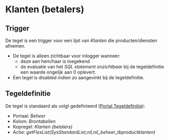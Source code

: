 # Klanten (betalers)

## Trigger

De tegel is een trigger voor een lijst van *Klanten* die producten/diensten afnemen.

* De tegel is alleen zichtbaar voor inlogger wanneer:
  * deze aan hem/haar is toegekend
  * de evaluatie van het *SQL statement onzichtbaar* bij de tegeldefinitie een waarde ongelijk aan 0 oplevert.
* Een tegel is disabled indien zo aangevinkt bij de tegeldefinitie.

## Tegeldefinitie

De tegel is standaard als volgt gedefinieerd ([Portal Tegeldefinitie](../../../../instellen_inrichten/portaldefinitie/portal_tegel.md)):

* Portaal: *Beheer*
* Kolom: *Brontabellen*
* Kopregel: *Klanten (betalers)*
* Actie: *getFlexList(SysStandardList,nil,nil,,beheer_tbproductklanten)*
